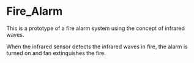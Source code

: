 # Fire_Alarm
This is a prototype of a fire alarm system using the concept of infrared waves.

When the infrared sensor detects the infrared waves in fire, the alarm is turned on and fan extinguishes the fire.

